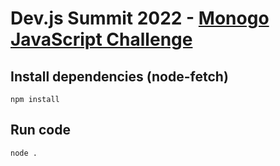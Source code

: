 # Dev.js Summit 2022 - [Monogo JavaScript Challenge](https://monogo.traffit.com/public/an/WnZjPQ==)

## Install dependencies (node-fetch)

```
npm install
```

## Run code

```
node .
```
